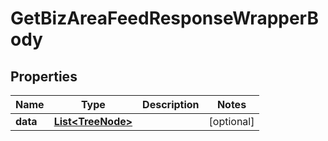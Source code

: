 

# GetBizAreaFeedResponseWrapperBody


## Properties

Name | Type | Description | Notes
------------ | ------------- | ------------- | -------------
**data** | [**List&lt;TreeNode&gt;**](TreeNode.md) |  |  [optional]



